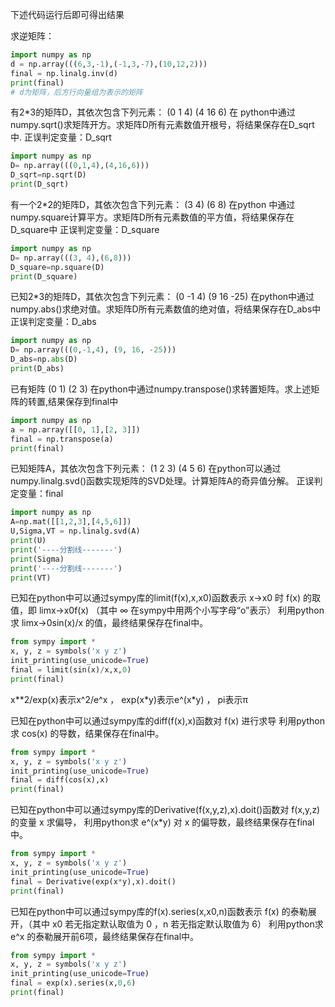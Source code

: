 下述代码运行后即可得出结果



求逆矩阵：

```python
import numpy as np
d = np.array(((6,3,-1),(-1,3,-7),(10,12,2)))
final = np.linalg.inv(d)
print(final)
# d为矩阵，后方行向量组为表示的矩阵
```



有2*3的矩阵D，其依次包含下列元素：
    (0   1   4)
    (4   16   6)
在 python中通过numpy.sqrt()求矩阵开方。求矩阵D所有元素数值开根号，将结果保存在D_sqrt中.
正误判定变量：D_sqrt

```python
import numpy as np
D= np.array(((0,1,4),(4,16,6)))
D_sqrt=np.sqrt(D)
print(D_sqrt)
```



有一个2*2的矩阵D，其依次包含下列元素：
    (3   4)
    (6   8)
在python 中通过numpy.square计算平方。求矩阵D所有元素数值的平方值，将结果保存在D_square中
正误判定变量：D_square

```python
import numpy as np
D= np.array(((3, 4),(6,8)))
D_square=np.square(D)
print(D_square)
```



已知2*3的矩阵D，其依次包含下列元素：
    (0   -1   4)
    (9   16   -25)
在python中通过numpy.abs()求绝对值。求矩阵D所有元素数值的绝对值，将结果保存在D_abs中
正误判定变量：D_abs

```python
import numpy as np
D= np.array(((0,-1,4), (9, 16, -25)))
D_abs=np.abs(D)
print(D_abs)
```



已有矩阵
    (0   1)
    (2   3)
在python中通过numpy.transpose()求转置矩阵。求上述矩阵的转置,结果保存到final中

```python
import numpy as np
a = np.array([[0, 1],[2, 3]])
final = np.transpose(a)
print(final)
```



已知矩阵A，其依次包含下列元素：
    (1   2   3)
    (4   5   6)
在python可以通过numpy.linalg.svd()函数实现矩阵的SVD处理。计算矩阵A的奇异值分解。
正误判定变量：final

```python
import numpy as np
A=np.mat([[1,2,3],[4,5,6]])
U,Sigma,VT = np.linalg.svd(A)
print(U)
print('----分割线-------')
print(Sigma)
print('----分割线-------')
print(VT)
```



已知在python中可以通过sympy库的limit(f(x),x,x0)函数表示  x→x0  时  f(x)  的取值，即  limx→x0f(x) （其中  ∞  在sympy中用两个小写字母“o”表示）
利用python求  limx→0sin(x)/x 的值，最终结果保存在final中。

```python
from sympy import *
x, y, z = symbols('x y z')
init_printing(use_unicode=True)
final = limit(sin(x)/x,x,0)
print(final)
```



x\*\*2/exp(x)表示x^2/e^x  ，  exp(x\*y)表示e^(x\*y)   ， pi表示π

已知在python中可以通过sympy库的diff(f(x),x)函数对  f(x)  进行求导
利用python求 cos(x) 的导数，结果保存在final中。

```python
from sympy import *
x, y, z = symbols('x y z')
init_printing(use_unicode=True)
final = diff(cos(x),x)
print(final)
```



已知在python中可以通过sympy库的Derivative(f(x,y,z),x).doit()函数对  f(x,y,z)  的变量  x  求偏导，
利用python求  e^(x*y)  对  x  的偏导数，最终结果保存在final中。

```python
from sympy import *
x, y, z = symbols('x y z')
init_printing(use_unicode=True)
final = Derivative(exp(x*y),x).doit()
print(final)
```



已知在python中可以通过sympy库的f(x).series(x,x0,n)函数表示  f(x)  的泰勒展开，（其中 x0 若无指定默认取值为 0 ，n 若无指定默认取值为 6）
利用python求  e^x 的泰勒展开前6项，最终结果保存在final中。

```python
from sympy import *
x, y, z = symbols('x y z')
init_printing(use_unicode=True)
final = exp(x).series(x,0,6)
print(final)
```

